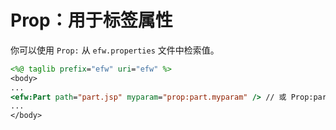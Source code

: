 # Prop：用于标签属性

你可以使用 `Prop:` 从 `efw.properties` 文件中检索值。

```jsp
<%@ taglib prefix="efw" uri="efw" %>
<body>
...
<efw:Part path="part.jsp" myparam="prop:part.myparam" /> // 或 Prop:part.myparam, PROP:part.myparam
...
</body>
```
